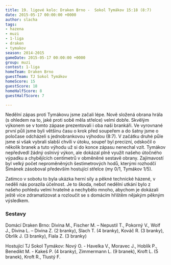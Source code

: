 ```yaml
---
title: 19. ligové kolo: Draken Brno -  Sokol Tymákov 15:18 (8:7)
date: 2015-05-17 00:00:00 +0000
author: slacha
tags:
- hazena
- muzi
- 1-liga
- draken
- tymakov
season: 2014-2015
gameDate: 2015-05-17 00:00:00 +0000
group: muzi
contest: 1-liga
homeTeam: Draken Brno
guestTeam: TJ Sokol Tymákov
homeScore: 15
guestScore: 18
homeHalfScore: 8
guestHalfScore: 7

---
```

Nedělní zápas proti Tymákovu jsme začali lépe. Nově složená obrana hrála (s ohledem na to, jaké proti sobě měla střelce) velmi dobře. Skvělým výkonem se v tomto zápase prezentovali i oba naši brankáři. Ve vyrovnané první půli jsme byli většinu času o krok před soupeřem a do šatny jsme o poločase odcházeli s jednobrankovou výhodou (8:7). V začátku druhé půle jsme si však vybrali slabší chvíli v útoku, soupeř byl precizní, odskočil o několik branek a tuto výhodu už si do konce zápasu nenechal vzít. Tymákov nepředvedl žádný oslnivý výkon, ale dokázal plně využít našeho útočného výpadku a chybějících centimetrů v obměněné sestavě obrany. Zajímavostí byl velký počet neproměněných šestimetrových hodů, kterými rozhodčí Šimánek zásoboval především hostující střelce (my 0/1, Tymákov 1/5). 

Zatímco v sobotu to byla ukázka herní síly a pěkné technické házené, v neděli nás porazila účelnost. Je to škoda, neboť nedělní utkání bylo z našeho pohledu velmi hratelné a nechybělo mnoho, abychom je dokázali ještě více zdramatizovat a rozloučit se s domácím hřištěm nějakým pěkným výsledkem.

### Sestavy

Domácí Draken Brno: Divina M., Fischer M. – Nepustil T., Pokorný V., Wolf J., Divina L. – Divina Z. (2 branky), Slach T. (4 branky), Kováč R. (3 branky), Obrlík J. (3 branky), Fiala Z. (3 branky)

Hostující TJ Sokol Tymákov: Nový O. - Havelka V., Moravec J., Hoblík P., Benedikt M. - Kakeš P. (4 branky), Zimmermann L. (9 branek), Kroft L. (5 branek), Kroft R., Tlustý F.
